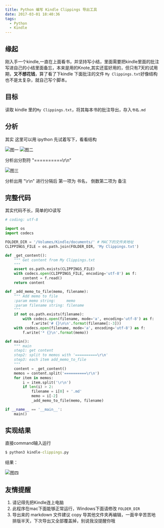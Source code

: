 ```yaml
---
title: Python 编写 Kindle Clippings 导出工具
date: 2017-03-01 18:40:36
tags: 
  - Python
  - Kindle
---
```


## 缘起

刚入手一个kindle,一直在上面看书，并坚持写小结，里面需要把kindle里面的批注写进自己的小结里面备忘，本来是用的Knote,其实还蛮好用的，但只有7天的试用期，**又不想花钱**，算了看了下kindle 下面批注的文件 `My Clippings.txt`好像结构也不是太复杂，就自己写个脚本。

## 目标

读取 kindle 里的`My Clippings.txt`，将其每本书的批注导出，存入`书名.md`

## 分析

其实 这里可以用 ipython 先试着写下，看看结构

![图一](http://bonfy.qiniudn.com/kindle-1.png)
![图二](http://bonfy.qiniudn.com/kindle-2.png)

分析出分割符 "==========\r\n"

![图三](http://bonfy.qiniudn.com/kindle-3.png)

分析出用 "\r\n" 进行分隔后 第一项为 书名， 倒数第二项为 备注

## 完整代码

其实代码不长，简单的IO读写

```python
# coding: utf-8

import os
import codecs

FOLDER_DIR = '/Volumes/Kindle/documents/' # MAC下的文件夹地址
CLIPPINGS_FILE = os.path.join(FOLDER_DIR, 'My Clippings.txt')

def _get_content():
    """ Get content from My Clippings.txt
    """
    assert os.path.exists(CLIPPINGS_FILE)
    with codecs.open(CLIPPINGS_FILE, encoding='utf-8') as f:
        content = f.read()
    return content

def _add_memo_to_file(memo, filename):
    """ Add memo to file
    :param memo string:     memo
    :param filename string: filename
    """
    if not os.path.exists(filename):
        with codecs.open(filename, mode='a', encoding='utf-8') as f:
            f.write('# {}\n\n'.format(filename[:-3]))
    with codecs.open(filename, mode='a', encoding='utf-8') as f:
        f.write('* {}\n'.format(memo))

def main():
    """ main
    step1: get content
    step2: split to memos with '==========\r\n'
    step3: each item add_memo_to_file
    """
    content = _get_content()
    memos = content.split('==========\r\n')
    for item in memos:
        i = item.split('\r\n')
        if len(i) > 2:
            filename = i[0] + '.md'
            memo = i[-2]
            _add_memo_to_file(memo, filename)

if __name__ == '__main__':
    main()

```

## 实现结果

直接command输入运行

```cmd
$ python3 kindle-clippings.py
```

结果：

![图四](http://bonfy.qiniudn.com/kindle-4.png)

## 友情提醒

1. 请记得先把Kindle连上电脑
2. 此程序在mac下面能够正常运行，Windows下面请修改 `FOLDER_DIR`
3. 导出来的 markdown 文件建议 copy 导其他文件夹再编辑，一面辛辛苦苦地排版半天，下次导出又全部覆盖掉，别说我没提醒你哦
